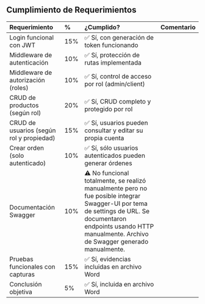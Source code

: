## Cumplimiento de Requerimientos

| Requerimiento | % | ¿Cumplido? | Comentario |
|:--------------|:--|:-----------|:-----------|
| Login funcional con JWT | 15% | ✅ Sí, con generación de token funcionando |
| Middleware de autenticación | 10% | ✅ Sí, protección de rutas implementada |
| Middleware de autorización (roles) | 10% | ✅ Sí, control de acceso por rol (admin/client) |
| CRUD de productos (según rol) | 20% | ✅ Sí, CRUD completo y protegido por rol |
| CRUD de usuarios (según rol y propiedad) | 15% | ✅ Sí, usuarios pueden consultar y editar su propia cuenta |
| Crear orden (solo autenticado) | 10% | ✅ Sí, sólo usuarios autenticados pueden generar órdenes |
| Documentación Swagger | 10% | ⚠️ No funcional totalmente, se realizó manualmente pero no fue posible integrar Swagger-UI por tema de settings de URL. Se documentaron endpoints usando HTTP manualmente. Archivo de Swagger generado manualmente. |
| Pruebas funcionales con capturas | 15% | ✅ Sí, evidencias incluidas en archivo Word |
| Conclusión objetiva | 5% | ✅ Sí, incluida en archivo Word|
